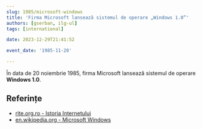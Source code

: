 ```yaml
---
slug: 1985/microsoft-windows
title: 'Firma Microsoft lansează sistemul de operare „Windows 1.0”'
authors: [gserban, ilg-ul]
tags: [international]

date: 2023-12-29T21:41:52

event_date: '1985-11-20'

---
```


În data de 20 noiembrie 1985, firma Microsoft lansează sistemul de operare **Windows 1.0**.

<!-- truncate -->

## Referințe

- [rite.org.ro - Istoria Internetului](https://rite.org.ro/istoria-internetului/)
- [en.wikipedia.org - Microsoft Windows](https://en.wikipedia.org/wiki/Microsoft_Windows)

